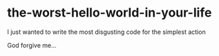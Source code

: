 # the-worst-hello-world-in-your-life
I just wanted to write the most disgusting code for the simplest action

God forgive me...
